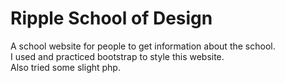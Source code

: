 # Ripple School of Design
A school website for people to get information about the school.  
I used and practiced bootstrap to style this website.  
Also tried some slight php.

